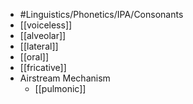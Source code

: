 - #Linguistics/Phonetics/IPA/Consonants
- [[voiceless]]
- [[alveolar]]
- [[lateral]]
- [[oral]]
- [[fricative]]
- Airstream Mechanism
	- [[pulmonic]]